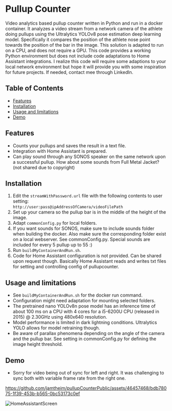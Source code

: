 # Pullup Counter

Video analytics based pullup counter written in Python and run in a docker container. It analyzes a video stream from a network camera of the athlete doing pullups using the Ultralytics YOLOv8 pose estimation deep learning model. Specifically it compares the position of the athlete nose point towards the position of the bar in the image. This solution is adapted to run on a CPU, and does not require a GPU. 
This code provides a working Python environment but does not include code adaptations to Home Assistant integrations. I realize this code will require some adaptions to your local network environment but hope it will provide you with some inspiration for future projects. If needed, contact mee through LinkedIn.

## Table of Contents

- [Features](#features)  
- [Installation](#installation)  
- [Usage and limitations](#usage)
- [Demo](#demo)

## Features  
- Counts your pullups and saves the result in a text file.  
- Integration with Home Assistant is prepared. 
- Can play sound through any SONOS speaker on the same network upon a successful pullup. How about some sounds from Full Metal Jacket? (not shared due to copyright)

## Installation  
1. Edit the `streamWithPassword.url` file with the following contents to user setting:  
   `http://user:pass@ipAddressOfCamera/videoFilePath`  
2. Set up your camera so the pullup bar is in the middle of the height of the image. 
3. Adapt `commonConfig.py` for local folders.
4. If you want sounds for SONOS, make sure to include sounds folder when building the docker. Also 
make sure the corresponding folder exist on a local webserver. See commonConfig.py. 
Special sounds are included for every 5 pullup up to 55 :) 
5. Run `buildMyContainerAndRun.sh`. 
6. Code for Home Assistant configuration is not provided. Can be shared upon request though. Basically Home Assistant reads and writes txt files for setting and controlling config of pullupcounter. 

## Usage and limitations
- See `buildMyContainerAndRun.sh` for the docker run command.  
- Configuration might need adaptation for mounting selected folders. 
- The pretrained nano YOLOv8n pose model has an inference time of about 100 ms on a CPU with 4 cores for a i5-6200U CPU (released in 2015) @ 2.30GHz using 480x640 resolution. 
- Model performance is limited in dark lightning conditions. Ultralytics YOLO allows for model retraining though. 
- Be aware of parallax phenomena depending on the angle of the camera and the pullup bar. See setting in commonConfig.py for defining the image height threshold. 

## Demo  
- Sorry for video being out of sync for left and right. It was challenging to sync both with variable frame rate from the right one. 

https://github.com/jamtheim/pullupCounterPublic/assets/46457468/bdb78075-1f39-453b-b565-0bc53173c0ef

![HomeAssistantScreen](https://github.com/jamtheim/pullupCounterPublic/assets/46457468/a3a6e611-6bb5-46cb-bb83-8130b8a11ec1)


